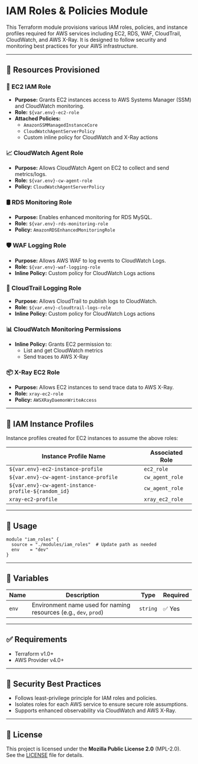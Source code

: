 # IAM Roles & Policies Module

This Terraform module provisions various IAM roles, policies, and instance profiles required for AWS services including EC2, RDS, WAF, CloudTrail, CloudWatch, and AWS X-Ray. It is designed to follow security and monitoring best practices for your AWS infrastructure.

---

## 📁 Resources Provisioned

### 🔐 EC2 IAM Role
- **Purpose:** Grants EC2 instances access to AWS Systems Manager (SSM) and CloudWatch monitoring.
- **Role:** `${var.env}-ec2-role`
- **Attached Policies:**
  - `AmazonSSMManagedInstanceCore`
  - `CloudWatchAgentServerPolicy`
  - Custom inline policy for CloudWatch and X-Ray actions

### 📈 CloudWatch Agent Role
- **Purpose:** Allows CloudWatch Agent on EC2 to collect and send metrics/logs.
- **Role:** `${var.env}-cw-agent-role`
- **Policy:** `CloudWatchAgentServerPolicy`

### 🛢️ RDS Monitoring Role
- **Purpose:** Enables enhanced monitoring for RDS MySQL.
- **Role:** `${var.env}-rds-monitoring-role`
- **Policy:** `AmazonRDSEnhancedMonitoringRole`

### 🛡️ WAF Logging Role
- **Purpose:** Allows AWS WAF to log events to CloudWatch Logs.
- **Role:** `${var.env}-waf-logging-role`
- **Inline Policy:** Custom policy for CloudWatch Logs actions

### 📜 CloudTrail Logging Role
- **Purpose:** Allows CloudTrail to publish logs to CloudWatch.
- **Role:** `${var.env}-cloudtrail-logs-role`
- **Inline Policy:** Custom policy for CloudWatch Logs actions

### 📊 CloudWatch Monitoring Permissions
- **Inline Policy:** Grants EC2 permission to:
  - List and get CloudWatch metrics
  - Send traces to AWS X-Ray

### 📦 X-Ray EC2 Role
- **Purpose:** Allows EC2 instances to send trace data to AWS X-Ray.
- **Role:** `xray-ec2-role`
- **Policy:** `AWSXRayDaemonWriteAccess`

---

## 👤 IAM Instance Profiles

Instance profiles created for EC2 instances to assume the above roles:

| Instance Profile Name | Associated Role |
|------------------------|-----------------|
| `${var.env}-ec2-instance-profile` | `ec2_role` |
| `${var.env}-cw-agent-instance-profile` | `cw_agent_role` |
| `${var.env}-cw-agent-instance-profile-${random_id}` | `cw_agent_role` |
| `xray-ec2-profile` | `xray_ec2_role` |

---

## 📌 Usage

```hcl
module "iam_roles" {
  source = "./modules/iam_roles"  # Update path as needed
  env    = "dev"
}
```

---

## 🔧 Variables

| Name | Description | Type | Required |
|------|-------------|------|----------|
| `env` | Environment name used for naming resources (e.g., `dev`, `prod`) | `string` | ✅ Yes |

---

## ✅ Requirements

- Terraform v1.0+
- AWS Provider v4.0+

---

## 🔐 Security Best Practices

- Follows least-privilege principle for IAM roles and policies.
- Isolates roles for each AWS service to ensure secure role assumptions.
- Supports enhanced observability via CloudWatch and AWS X-Ray.

---

## 📄 License

This project is licensed under the **Mozilla Public License 2.0** (MPL-2.0).  
See the [LICENSE](./LICENSE) file for details.
